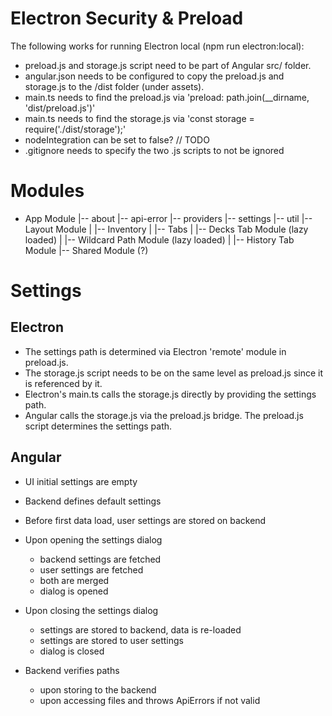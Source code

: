 # Electron Security & Preload
The following works for running Electron local (npm run electron:local):
- preload.js and storage.js script need to be part of Angular src/ folder.
- angular.json needs to be configured to copy the preload.js and storage.js to the /dist folder (under assets).
- main.ts needs to find the preload.js via 'preload: path.join(__dirname, 'dist/preload.js')'
- main.ts needs to find the storage.js via 'const storage = require('./dist/storage');'
- nodeIntegration can be set to false? // TODO
- .gitignore needs to specify the two .js scripts to not be ignored

# Modules
- App Module
|-- about
|-- api-error
|-- providers
|-- settings
|-- util
|-- Layout Module
| |-- Inventory
| |-- Tabs
|   |-- Decks Tab Module (lazy loaded)
|   |-- Wildcard Path Module (lazy loaded)
|   |-- History Tab Module
|-- Shared Module (?)

# Settings
## Electron
- The settings path is determined via Electron 'remote' module in preload.js.
- The storage.js script needs to be on the same level as preload.js since it is referenced by it.
- Electron's main.ts calls the storage.js directly by providing the settings path.
- Angular calls the storage.js via the preload.js bridge. The preload.js script determines the settings path.

## Angular
- UI initial settings are empty
- Backend defines default settings
- Before first data load, user settings are stored on backend
- Upon opening the settings dialog
  - backend settings are fetched
  - user settings are fetched
  - both are merged
  - dialog is opened

- Upon closing the settings dialog
  - settings are stored to backend, data is re-loaded
  - settings are stored to user settings
  - dialog is closed

- Backend verifies paths
  - upon storing to the backend
  - upon accessing files and throws ApiErrors if not valid